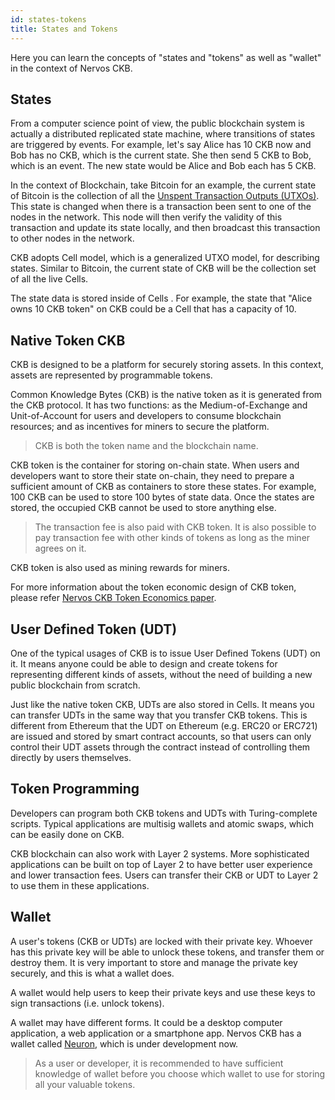 ```yaml
---
id: states-tokens
title: States and Tokens
---
```


Here you can learn the concepts of "states and "tokens" as well as "wallet" in the context of Nervos CKB.

## States
From a computer science point of view, the public blockchain system is actually a distributed replicated state machine, where transitions of states are triggered by events. For example, let's say Alice has 10 CKB now and Bob has no CKB, which is the current state. She then send 5 CKB to Bob, which is an event. The new state would be Alice and Bob each has 5 CKB.

In the context of Blockchain, take Bitcoin for an example, the current state of Bitcoin is the collection of all the [Unspent Transaction Outputs (UTXOs)](blockchain#utxo-model). This state is changed when there is a transaction been sent to one of the nodes in the network. This node will then verify the validity of this transaction and update its state locally, and then broadcast this transaction to other nodes in the network.

CKB adopts Cell model, which is a generalized UTXO model, for describing states. Similar to Bitcoin, the current state of CKB will be the collection set of all the live Cells.

The state data is stored inside of Cells . For example, the state that "Alice owns 10 CKB token" on CKB could be a Cell that has a capacity of 10.

## Native Token CKB
CKB is designed to be a platform for securely storing assets. In this context, assets are represented by programmable tokens.

Common Knowledge Bytes (CKB) is the native token as it is generated from the CKB protocol. It has two functions: as the Medium-of-Exchange and Unit-of-Account for users and developers to consume blockchain resources; and as incentives for miners to secure the platform.

> CKB is both the token name and the blockchain name.

CKB token is the container for storing on-chain state. When users and developers want to store their state on-chain, they need to prepare a sufficient amount of CKB as containers to store these states. For example, 100 CKB can be used to store 100 bytes of state data. Once the states are stored, the occupied CKB cannot be used to store anything else.

> The transaction fee is also paid with CKB token. It is also possible to pay transaction fee with other kinds of tokens as long as the miner agrees on it.

CKB token is also used as mining rewards for miners.

For more information about the token economic design of CKB token, please refer [Nervos CKB Token Economics paper](https://github.com/nervosnetwork/rfcs/blob/master/rfcs/0015-ckb-cryptoeconomics/0015-ckb-cryptoeconomics.md).

## User Defined Token (UDT)
One of the typical usages of CKB is to issue User Defined Tokens (UDT) on it. It means anyone could be able to design and create tokens for representing different kinds of assets, without the need of building a new public blockchain from scratch.

Just like the native token CKB, UDTs are also stored in Cells. It means you can transfer UDTs in the same way that you transfer CKB tokens. This is different from Ethereum that the UDT on Ethereum (e.g. ERC20 or ERC721) are issued and stored by smart contract accounts, so that users can only control their UDT assets through the contract instead of controlling them directly by users themselves.

## Token Programming

Developers can program both CKB tokens and UDTs with Turing-complete scripts. Typical applications are multisig wallets and atomic swaps, which can be easily done on CKB.

CKB blockchain can also work with Layer 2 systems. More sophisticated applications can be built on top of Layer 2 to have better user experience and lower transaction fees. Users can transfer their CKB or UDT to Layer 2 to use them in these applications.

## Wallet
A user's tokens (CKB or UDTs) are locked with their private key. Whoever has this private key will be able to unlock these tokens, and transfer them or destroy them. It is very important to store and manage the private key securely, and this is what a wallet does.

A wallet would help users to keep their private keys and use these keys to sign transactions (i.e. unlock tokens).

A wallet may have different forms. It could be a desktop computer application, a web application or a smartphone app. Nervos CKB has a wallet called [Neuron](https://github.com/nervosnetwork/neuron), which is under development now.

> As a user or developer, it is recommended to have sufficient knowledge of wallet before you choose which wallet to use for storing all your valuable tokens.
